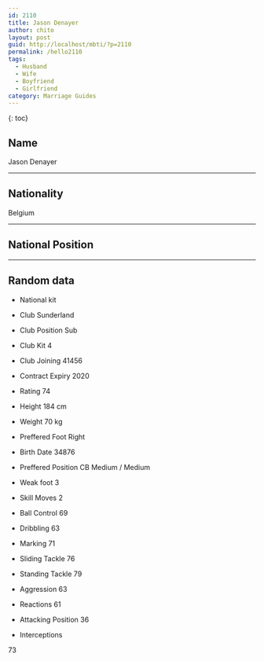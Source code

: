 ```yaml
---
id: 2110
title: Jason Denayer
author: chito
layout: post
guid: http://localhost/mbti/?p=2110
permalink: /hello2110
tags:
  - Husband
  - Wife
  - Boyfriend
  - Girlfriend
category: Marriage Guides
---
```



{: toc}


## Name  
Jason Denayer 

* * *

## Nationality  
Belgium 

* * *

## National Position 

* * *

## Random data 

  * National kit 
  * Club 
Sunderland 

  * Club Position 
Sub 

  * Club Kit 
4 

  * Club Joining 
41456 

  * Contract Expiry 
2020 

  * Rating 
74 

  * Height 
184 cm 

  * Weight 
70 kg 

  * Preffered Foot 
Right 

  * Birth Date 
34876 

  * Preffered Position 
CB Medium / Medium 

  * Weak foot 
3 

  * Skill Moves 
2 

  * Ball Control 
69 

  * Dribbling 
63 

  * Marking 
71 

  * Sliding Tackle 
76 

  * Standing Tackle 
79 

  * Aggression 
63 

  * Reactions 
61 

  * Attacking Position 
36 

  * Interceptions 

73</ul>